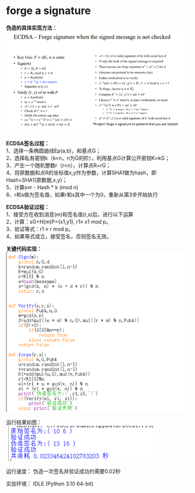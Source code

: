 forge a signature
=
**伪造的具体实现方法：**  
![image](https://github.com/yxh1120/Homework-group-41/blob/main/Project%2019/3.png)

**ECDSA签名过程：**  
1、选择一条椭圆曲线Ep(a,b)，和基点G；  
2、选择私有密钥k（k<n，n为G的阶），利用基点G计算公开密钥K=kG；  
3、产生一个随机整数r（r<n），计算点R=rG；  
4、将原数据和点R的坐标值x,y作为参数，计算SHA1做为hash，即Hash=SHA1(原数据,x,y)；  
5、计算s≡r - Hash * k (mod n)  
6、r和s做为签名值，如果r和s其中一个为0，重新从第3步开始执行  

**ECDSA验证过程：**  
1、接受方在收到消息(m)和签名值(r,s)后，进行以下运算  
2、计算：sG+H(m)P=(x1,y1), r1≡ x1 mod p。  
3、验证等式：r1 ≡ r mod p。  
4、如果等式成立，接受签名，否则签名无效。  

**关键代码实现：**  
![image](https://github.com/yxh1120/Homework-group-41/blob/main/Project%2019/2.png)

运行结果如图：  
![image](https://github.com/yxh1120/Homework-group-41/blob/main/Project%2019/1.png)

运行速度：  伪造一次签名并验证成功约需要0.02秒

实验环境： IDLE (Python 3.10 64-bit)
